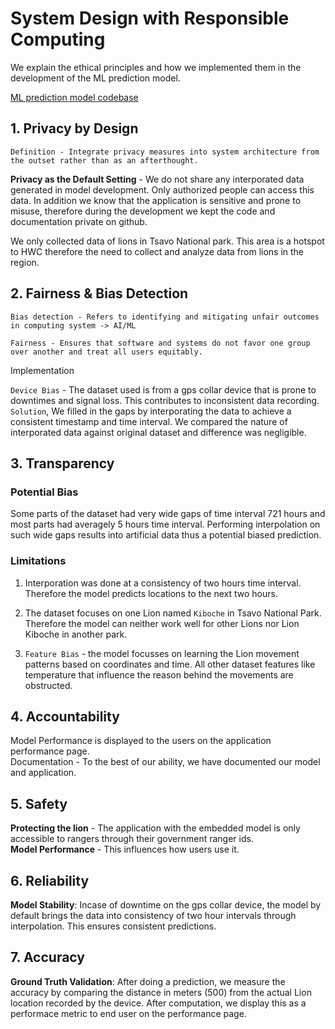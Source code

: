 # System Design with Responsible Computing

We explain the ethical principles and how we implemented them in the development of the ML prediction model.

[ML prediction model codebase](https://colab.research.google.com/drive/1eLzl6sPXAiUuNLhWkPMxFJgJbLa70__4?usp=sharing)

## 1. Privacy by Design

```python3
Definition - Integrate privacy measures into system architecture from the outset rather than as an afterthought.
```

**Privacy as the Default Setting** - We do not share any interporated data generated in model development. Only authorized people can access this data. In addition we know that the application is sensitive and prone to misuse, therefore during the development we kept the code and documentation private on github.

We only collected data of lions in Tsavo National park. This area is a hotspot to HWC therefore the need to collect and analyze data from lions in the region.

## 2. Fairness & Bias Detection

```python3
Bias detection - Refers to identifying and mitigating unfair outcomes in computing system -> AI/ML
```

```python3
Fairness - Ensures that software and systems do not favor one group over another and treat all users equitably.
```

Implementation

`Device Bias` - The dataset used is from a gps collar device that is prone to downtimes and signal loss. This contributes to inconsistent data recording. `Solution`, We filled in the gaps by interporating the data to achieve a consistent timestamp and time interval. We compared the nature of interporated data against original dataset and difference was negligible.

## 3. Transparency

### Potential Bias

Some parts of the dataset had very wide gaps of time interval 721 hours and most parts had averagely 5 hours time interval. Performing interpolation on such wide gaps results into artificial data thus a potential biased prediction.

### Limitations

1. Interporation was done at a consistency of two hours time interval. Therefore the model predicts locations to the next two hours.

2. The dataset focuses on one Lion named `Kiboche` in Tsavo National Park. Therefore the model can neither work well for other Lions nor Lion Kiboche in another park.

3. `Feature Bias` - the model focusses on learning the Lion movement patterns based on coordinates and time. All other dataset features like temperature that influence the reason behind the movements are obstructed.

## 4. Accountability

Model Performance is displayed to the users on the application performance page.\
Documentation - To the best of our ability, we have documented our model and application.
  
## 5. Safety

**Protecting the lion** - The application with the embedded model is only accessible to rangers through their government ranger ids.\
**Model Performance** - This influences how users use it.

## 6. Reliability

**Model Stability**: Incase of downtime on the gps collar device, the model by default brings the data into consistency of two hour intervals through interpolation. This ensures consistent predictions.

## 7. Accuracy

**Ground Truth Validation**: After doing a prediction, we measure the accuracy by comparing the distance in meters (500) from the actual Lion location recorded by the device. After computation, we display this as a performace metric to end user on the performance page.
